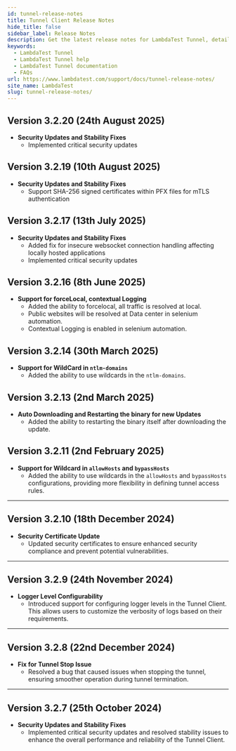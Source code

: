 ```yaml
---
id: tunnel-release-notes
title: Tunnel Client Release Notes
hide_title: false
sidebar_label: Release Notes
description: Get the latest release notes for LambdaTest Tunnel, detailing the latest features, fixes, and improvements for secure and seamless testing.
keywords:
  - LambdaTest Tunnel
  - LambdaTest Tunnel help
  - LambdaTest Tunnel documentation
  - FAQs
url: https://www.lambdatest.com/support/docs/tunnel-release-notes/
site_name: LambdaTest
slug: tunnel-release-notes/
---
```


<script type="application/ld+json"
      dangerouslySetInnerHTML={{ __html: JSON.stringify({
       "@context": "https://schema.org",
        "@type": "BreadcrumbList",
        "itemListElement": [{
          "@type": "ListItem",
          "position": 1,
          "name": "Home",
          "item": "https://www.lambdatest.com"
        },{
          "@type": "ListItem",
          "position": 2,
          "name": "Support",
          "item": "https://www.lambdatest.com/support/docs/"
        },{
          "@type": "ListItem",
          "position": 3,
          "name": "Release Notes",
          "item": "https://www.lambdatest.com/support/docs/tunel-release-notes/"
        }]
      })
    }}
></script>

## Version 3.2.20 (24th August 2025)
- **Security Updates and Stability Fixes**
  - Implemented critical security updates

## Version 3.2.19 (10th August 2025)
- **Security Updates and Stability Fixes**
  - Support SHA-256 signed certificates within PFX files for mTLS authentication

## Version 3.2.17 (13th July 2025)
- **Security Updates and Stability Fixes**
  - Added fix for insecure websocket connection handling affecting locally hosted applications
  - Implemented critical security updates

## Version 3.2.16 (8th June 2025)
- **Support for forceLocal, contextual Logging**
  - Added the ability to forcelocal, all traffic is resolved at local.
  - Public websites will be resolved at Data center in selenium automation.
  - Contextual Logging is enabled in selenium automation.

## Version 3.2.14 (30th March 2025)
- **Support for WildCard in `ntlm-domains`**
  - Added the ability to use wildcards in the `ntlm-domains`.

## Version 3.2.13 (2nd March 2025)
- **Auto Downloading and Restarting the binary for new Updates**
  - Added the ability to restarting the binary itself after downloading the update.

## Version 3.2.11 (2nd February 2025)
- **Support for Wildcard in `allowHosts` and `bypassHosts`**
  - Added the ability to use wildcards in the `allowHosts` and `bypassHosts` configurations, providing more flexibility in defining tunnel access rules.

---

## Version 3.2.10 (18th December 2024)
- **Security Certificate Update**
  - Updated security certificates to ensure enhanced security compliance and prevent potential vulnerabilities.

---

## Version 3.2.9 (24th November 2024)
- **Logger Level Configurability**
  - Introduced support for configuring logger levels in the Tunnel Client. This allows users to customize the verbosity of logs based on their requirements.

---

## Version 3.2.8 (22nd December 2024)
- **Fix for Tunnel Stop Issue**
  - Resolved a bug that caused issues when stopping the tunnel, ensuring smoother operation during tunnel termination.

---

## Version 3.2.7 (25th October 2024)
- **Security Updates and Stability Fixes**
  - Implemented critical security updates and resolved stability issues to enhance the overall performance and reliability of the Tunnel Client.

